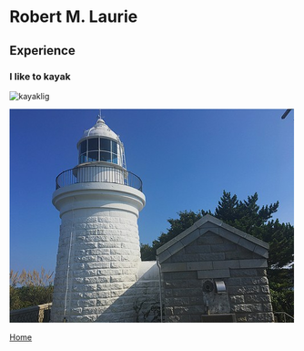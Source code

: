 # Robert M. Laurie
## Experience
### I like to kayak  
![kayak](https://www.mojosavings.com/wp-content/uploads/2018/03/Lifetime-Tamarack-Angler-10%E2%80%B2-Kayak-in-Tan.jpg "Nice kayak")lig

![lighthouse](lighthouse.jpg)

[Home](index)
